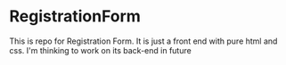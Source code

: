 # RegistrationForm
This is repo for Registration Form. It is just a front end with pure html and css. I'm thinking to work on its back-end in future
